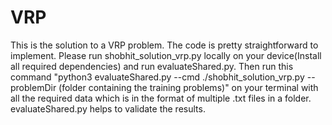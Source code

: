 # VRP
This is the solution to a VRP problem. The code is pretty straightforward to implement. Please run shobhit_solution_vrp.py locally on your device(Install all required dependencies) and run evaluateShared.py. Then run this command 
"python3 evaluateShared.py --cmd ./shobhit_solution_vrp.py --problemDir (folder containing the training problems)"
on your terminal with all the required data which is in the format of multiple .txt files in a folder. evaluateShared.py helps to validate the results.
